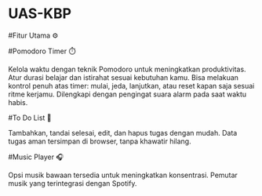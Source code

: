 # UAS-KBP
#Fitur Utama ⚙️


#Pomodoro Timer ⏱️

Kelola waktu dengan teknik Pomodoro untuk meningkatkan produktivitas.
Atur durasi belajar dan istirahat sesuai kebutuhan kamu.
Bisa melakuan kontrol penuh atas timer: mulai, jeda, lanjutkan, atau reset kapan saja sesuai ritme kerjamu.
Dilengkapi dengan pengingat suara alarm pada saat waktu habis.


#To Do List 📝

Tambahkan, tandai selesai, edit, dan hapus tugas dengan mudah.
Data tugas aman tersimpan di browser, tanpa khawatir hilang.


#Music Player 🎧

Opsi musik bawaan tersedia untuk meningkatkan konsentrasi.
Pemutar musik yang terintegrasi dengan Spotify.
